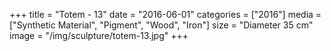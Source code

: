 +++
title = "Totem - 13"
date = "2016-06-01"
categories = ["2016"]
media = ["Synthetic Material", "Pigment", "Wood", "Iron"]
size = "Diameter 35 cm"
image = "/img/sculpture/totem-13.jpg"
+++
